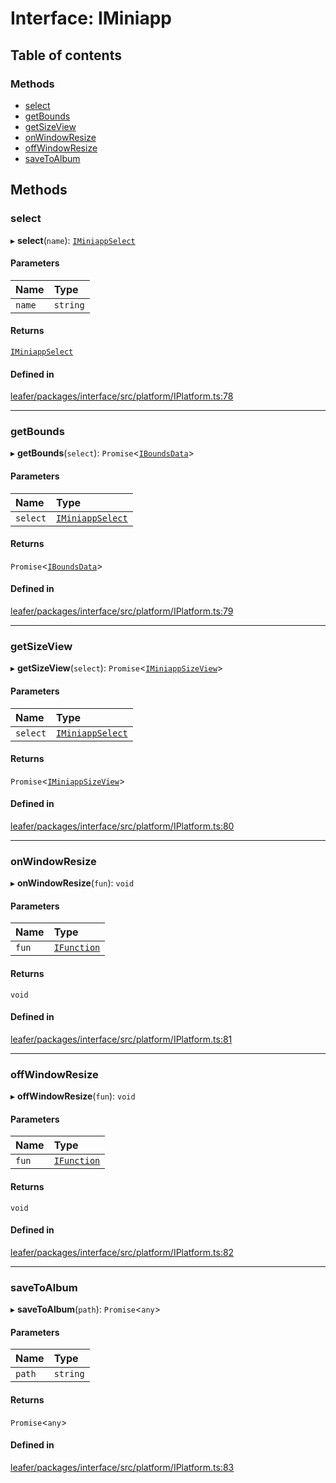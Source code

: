 # Interface: IMiniapp

## Table of contents

### Methods

- [select](IMiniapp.md#select)
- [getBounds](IMiniapp.md#getbounds)
- [getSizeView](IMiniapp.md#getsizeview)
- [onWindowResize](IMiniapp.md#onwindowresize)
- [offWindowResize](IMiniapp.md#offwindowresize)
- [saveToAlbum](IMiniapp.md#savetoalbum)

## Methods

### select

▸ **select**(`name`): [`IMiniappSelect`](IMiniappSelect.md)

#### Parameters

| Name | Type |
| :------ | :------ |
| `name` | `string` |

#### Returns

[`IMiniappSelect`](IMiniappSelect.md)

#### Defined in

[leafer/packages/interface/src/platform/IPlatform.ts:78](https://github.com/leaferjs/leafer/blob/a596007/packages/interface/src/platform/IPlatform.ts#L78)

___

### getBounds

▸ **getBounds**(`select`): `Promise`<[`IBoundsData`](IBoundsData.md)\>

#### Parameters

| Name | Type |
| :------ | :------ |
| `select` | [`IMiniappSelect`](IMiniappSelect.md) |

#### Returns

`Promise`<[`IBoundsData`](IBoundsData.md)\>

#### Defined in

[leafer/packages/interface/src/platform/IPlatform.ts:79](https://github.com/leaferjs/leafer/blob/a596007/packages/interface/src/platform/IPlatform.ts#L79)

___

### getSizeView

▸ **getSizeView**(`select`): `Promise`<[`IMiniappSizeView`](IMiniappSizeView.md)\>

#### Parameters

| Name | Type |
| :------ | :------ |
| `select` | [`IMiniappSelect`](IMiniappSelect.md) |

#### Returns

`Promise`<[`IMiniappSizeView`](IMiniappSizeView.md)\>

#### Defined in

[leafer/packages/interface/src/platform/IPlatform.ts:80](https://github.com/leaferjs/leafer/blob/a596007/packages/interface/src/platform/IPlatform.ts#L80)

___

### onWindowResize

▸ **onWindowResize**(`fun`): `void`

#### Parameters

| Name | Type |
| :------ | :------ |
| `fun` | [`IFunction`](IFunction.md) |

#### Returns

`void`

#### Defined in

[leafer/packages/interface/src/platform/IPlatform.ts:81](https://github.com/leaferjs/leafer/blob/a596007/packages/interface/src/platform/IPlatform.ts#L81)

___

### offWindowResize

▸ **offWindowResize**(`fun`): `void`

#### Parameters

| Name | Type |
| :------ | :------ |
| `fun` | [`IFunction`](IFunction.md) |

#### Returns

`void`

#### Defined in

[leafer/packages/interface/src/platform/IPlatform.ts:82](https://github.com/leaferjs/leafer/blob/a596007/packages/interface/src/platform/IPlatform.ts#L82)

___

### saveToAlbum

▸ **saveToAlbum**(`path`): `Promise`<`any`\>

#### Parameters

| Name | Type |
| :------ | :------ |
| `path` | `string` |

#### Returns

`Promise`<`any`\>

#### Defined in

[leafer/packages/interface/src/platform/IPlatform.ts:83](https://github.com/leaferjs/leafer/blob/a596007/packages/interface/src/platform/IPlatform.ts#L83)
